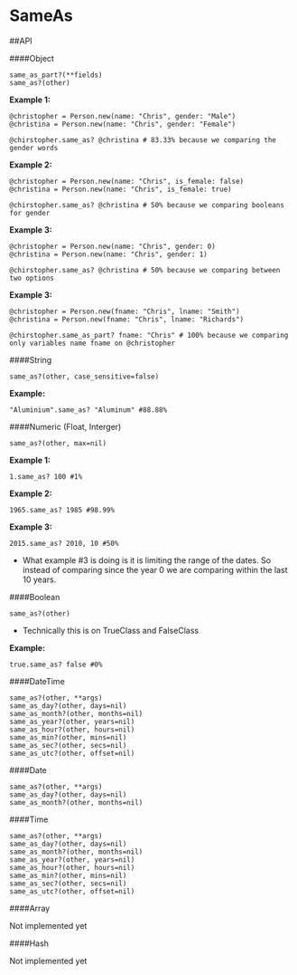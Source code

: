 # SameAs

##API

####Object

```
same_as_part?(**fields)
same_as?(other)
```

**Example 1:**
```
@christopher = Person.new(name: "Chris", gender: "Male")
@christina = Person.new(name: "Chris", gender: "Female")

@chirstopher.same_as? @christina # 83.33% because we comparing the gender words
```

**Example 2:**
```
@christopher = Person.new(name: "Chris", is_female: false)
@christina = Person.new(name: "Chris", is_female: true)

@chirstopher.same_as? @christina # 50% because we comparing booleans for gender
```

**Example 3:**
```
@christopher = Person.new(name: "Chris", gender: 0)
@christina = Person.new(name: "Chris", gender: 1)

@chirstopher.same_as? @christina # 50% because we comparing between two options
```

**Example 3:**
```
@christopher = Person.new(fname: "Chris", lname: "Smith")
@christina = Person.new(fname: "Chris", lname: "Richards")

@chirstopher.same_as_part? fname: "Chris" # 100% because we comparing only variables name fname on @christopher
```

####String

```
same_as?(other, case_sensitive=false)
```

**Example:**
```
"Aluminium".same_as? "Aluminum" #88.88%
```

####Numeric (Float, Interger)

```
same_as?(other, max=nil)
```

**Example 1:**
```
1.same_as? 100 #1%
```

**Example 2:**
```
1965.same_as? 1985 #98.99%
```

**Example 3:**
```
2015.same_as? 2010, 10 #50%
```
* What example #3 is doing is it is limiting the range of the dates. So instead of comparing since the year 0 we are comparing within the last 10 years.

####Boolean

```
same_as?(other)
```
* Technically this is on TrueClass and FalseClass

**Example:**
```
true.same_as? false #0%
```

####DateTime

```
same_as?(other, **args)
same_as_day?(other, days=nil)
same_as_month?(other, months=nil)
same_as_year?(other, years=nil)
same_as_hour?(other, hours=nil)
same_as_min?(other, mins=nil)
same_as_sec?(other, secs=nil)
same_as_utc?(other, offset=nil)
```

####Date

```
same_as?(other, **args)
same_as_day?(other, days=nil)
same_as_month?(other, months=nil)
```

####Time

```
same_as?(other, **args)
same_as_day?(other, days=nil)
same_as_month?(other, months=nil)
same_as_year?(other, years=nil)
same_as_hour?(other, hours=nil)
same_as_min?(other, mins=nil)
same_as_sec?(other, secs=nil)
same_as_utc?(other, offset=nil)
```

####Array

Not implemented yet

####Hash

Not implemented yet

